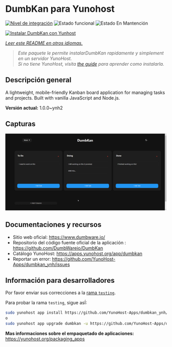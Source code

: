 <!--
Este archivo README esta generado automaticamente<https://github.com/YunoHost/apps/tree/master/tools/readme_generator>
No se debe editar a mano.
-->

# DumbKan para Yunohost

[![Nivel de integración](https://apps.yunohost.org/badge/integration/dumbkan)](https://ci-apps.yunohost.org/ci/apps/dumbkan/)
![Estado funcional](https://apps.yunohost.org/badge/state/dumbkan)
![Estado En Mantención](https://apps.yunohost.org/badge/maintained/dumbkan)

[![Instalar DumbKan con Yunhost](https://install-app.yunohost.org/install-with-yunohost.svg)](https://install-app.yunohost.org/?app=dumbkan)

*[Leer este README en otros idiomas.](./ALL_README.md)*

> *Este paquete le permite instalarDumbKan rapidamente y simplement en un servidor YunoHost.*  
> *Si no tiene YunoHost, visita [the guide](https://yunohost.org/install) para aprender como instalarla.*

## Descripción general

A lightweight, mobile-friendly Kanban board application for managing tasks and projects. Built with vanilla JavaScript and Node.js.


**Versión actual:** 1.0.0~ynh2

## Capturas

![Captura de DumbKan](./doc/screenshots/screenshot.png)

## Documentaciones y recursos

- Sitio web oficial: <https://www.dumbware.io/>
- Repositorio del código fuente oficial de la aplicación : <https://github.com/DumbWareio/DumbKan>
- Catálogo YunoHost: <https://apps.yunohost.org/app/dumbkan>
- Reportar un error: <https://github.com/YunoHost-Apps/dumbkan_ynh/issues>

## Información para desarrolladores

Por favor enviar sus correcciones a la [rama `testing`](https://github.com/YunoHost-Apps/dumbkan_ynh/tree/testing).

Para probar la rama `testing`, sigue asÍ:

```bash
sudo yunohost app install https://github.com/YunoHost-Apps/dumbkan_ynh/tree/testing --debug
o
sudo yunohost app upgrade dumbkan -u https://github.com/YunoHost-Apps/dumbkan_ynh/tree/testing --debug
```

**Mas informaciones sobre el empaquetado de aplicaciones:** <https://yunohost.org/packaging_apps>

